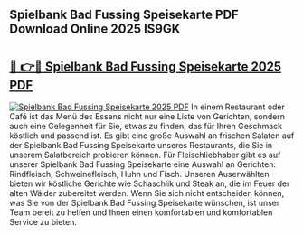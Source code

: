 ## Spielbank Bad Fussing Speisekarte PDF Download Online 2025 IS9GK

# <h2><a href="http://gc9wm8.nevu.top/?p=Spielbank+Bad+Fussing+Speisekarte">🔗 👉🔴 Spielbank Bad Fussing Speisekarte 2025 PDF</a></h2>

[![Spielbank Bad Fussing Speisekarte 2025 PDF](https://i.imgur.com/dBaPXMq.png)](http://gc9wm8.nevu.top/?p=Spielbank+Bad+Fussing+Speisekarte)
In einem Restaurant oder Café ist das Menü des Essens nicht nur eine Liste von Gerichten, sondern auch eine Gelegenheit für Sie, etwas zu finden, das für Ihren Geschmack köstlich und passend ist. Es gibt eine große Auswahl an frischen Salaten auf der Spielbank Bad Fussing Speisekarte unseres Restaurants, die Sie in unserem Salatbereich probieren können. Für Fleischliebhaber gibt es auf unserer Spielbank Bad Fussing Speisekarte eine Auswahl an Gerichten: Rindfleisch, Schweinefleisch, Huhn und Fisch. Unseren Auserwählten bieten wir köstliche Gerichte wie Schaschlik und Steak an, die im Feuer der alten Wälder zubereitet werden. Wenn Sie sich nicht entscheiden können, was Sie von der Spielbank Bad Fussing Speisekarte wünschen, ist unser Team bereit zu helfen und Ihnen einen komfortablen und komfortablen Service zu bieten.
